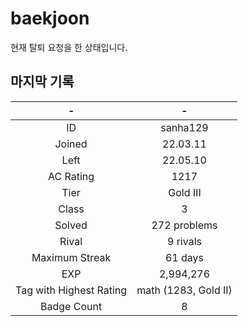 # baekjoon
현재 탈퇴 요청을 한 상태입니다. <br/>
## 마지막 기록
|-|-|
|:---:|:---:|
|ID|sanha129|
|Joined|22.03.11|
|Left|22.05.10|
|AC Rating|1217|
|Tier|Gold III|
|Class|3|
|Solved|272 problems|
|Rival|9 rivals|
|Maximum Streak|61 days|
|EXP|2,994,276|
|Tag with Highest Rating|math (1283, Gold II)|
|Badge Count|8|
